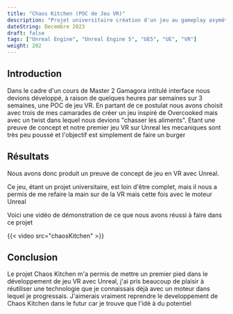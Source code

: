 ```yaml
---
title: "Chaos Kitchen (POC de Jeu VR)"
description: "Projet universitaire création d'un jeu au gameplay asymétrique inspiré de BTD6 "
dateString: Decembre 2023
draft: false
tags: ["Unreal Engine", "Unreal Engine 5", "UE5", "UE", "VR"]
weight: 202
---
```



## Introduction
Dans le cadre d'un cours de Master 2 Gamagora intitulé interface nous devions développé, à raison de quelques heures par semaines sur 3 semaines, une POC de jeu VR. En partant de ce postulat nous avons choisit avec trois de mes camarades de créer un jeu inspiré de Overcooked mais avec un twist dans lequel nous devions "chasser les aliments". Etant une preuve de concept et notre premier jeu VR sur Unreal les mecaniques sont très peu poussé et l'objectif est simplement de faire un burger

## Résultats
Nous avons donc produit un preuve de concept de jeu en VR avec Unreal. 

Ce jeu, étant un projet universitaire, est loin d'être complet, mais il nous a permis de me refaire la main sur de la VR mais cette fois avec le moteur Unreal

Voici une vidéo de démonstration de ce que nous avons réussi à faire dans ce projet

{{< video src="chaosKitchen" >}}

## Conclusion

Le projet Chaos Kitchen m'a permis de mettre un premier pied dans le développement de jeu VR avec Unreal, j'ai pris beaucoup de plaisir à réutiliser une technologie que je connaissais déjà avec un moteur dans lequel je progressais. J'aimerais vraiment reprendre le developpement de Chaos Kitchen dans le futur car je trouve que l'idé à du potentiel
